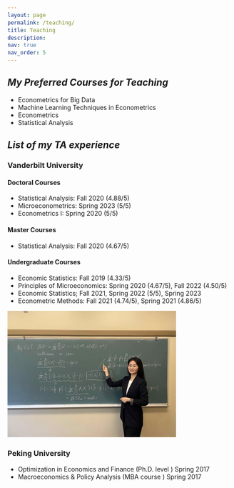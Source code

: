 ```yaml
---
layout: page
permalink: /teaching/
title: Teaching
description:
nav: true
nav_order: 5
---
```


## _My Preferred Courses for Teaching_

- Econometrics for Big Data
- Machine Learning Techniques in Econometrics
- Econometrics
- Statistical Analysis

## _List of my TA experience_

### **Vanderbilt University**

#### Doctoral Courses

- Statistical Analysis: Fall 2020 (4.88/5)
- Microeconometrics: Spring 2023 (5/5)
- Econometrics I: Spring 2020 (5/5)

#### Master Courses

- Statistical Analysis: Fall 2020 (4.67/5)

#### Undergraduate Courses

- Economic Statistics: Fall 2019 (4.33/5)
- Principles of Microeconomics: Spring 2020 (4.67/5), Fall 2022 (4.50/5)
- Economic Statistics; Fall 2021, Spring 2022 (5/5), Spring 2023
- Econometric Methods: Fall 2021 (4.74/5), Spring 2021 (4.86/5)

<img src="../assets/img/Yukun-Teaching.jpg" width="75%">

### **Peking University**

- Optimization in Economics and Finance (Ph.D. level ) Spring 2017
- Macroeconomics & Policy Analysis (MBA course ) Spring 2017

